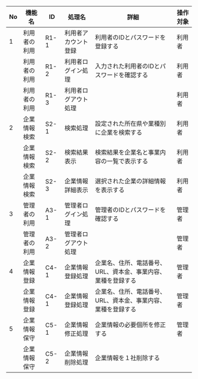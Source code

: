 |  No  |  機能名  |  ID  |処理名|詳細|操作対象|
| ---- | ---- |----|----|----|----|
|  1  |  利用者の利用  |R1-1|利用者アカウント登録|利用者のIDとパスワードを登録する|利用者|
|    |  利用者の利用  |R1-2|利用者ログイン処理|入力された利用者のIDとパスワードを確認する|利用者|
|    |  利用者の利用  |R1-3|利用者ログアウト処理||利用者|
|  2  |  企業情報検索  |S2-1|検索処理|設定された所在県や業種別に企業を検索する|利用者|
|    |  企業情報検索  |S2-2|検索結果表示|検索結果を企業名と事業内容の一覧で表示する|利用者|
|    |  企業情報検索  |S2-3|企業情報詳細表示|選択された企業の詳細情報を表示する|利用者|
|  3  |  管理者の利用  |A3-1|管理者ログイン処理|管理者のIDとパスワードを確認する|管理者|
|    |  管理者の利用   |A3-2|管理者ログアウト処理||管理者|
|  4  |  企業情報登録  |C4-1|企業情報登録処理|企業名、住所、電話番号、URL、資本金、事業内容、業種を登録する|管理者|
|    |  企業情報登録  |C4-1|企業情報登録処理|企業名、住所、電話番号、URL、資本金、事業内容、業種を登録する|管理者|
|  5  |  企業情報保守  |C5-1|企業情報修正処理|企業情報の必要個所を修正する|管理者|
|    |  企業情報保守  |C5-2|企業情報削除処理|企業情報を１社削除する||
